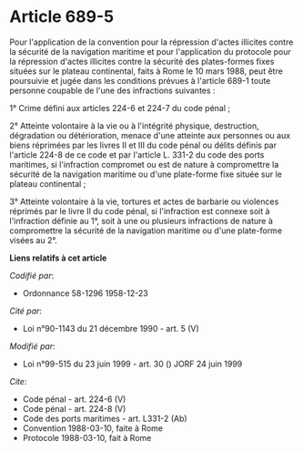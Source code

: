 # Article 689-5

Pour l'application de la convention pour la répression d'actes illicites contre la sécurité de la navigation maritime et pour
l'application du protocole pour la répression d'actes illicites contre la sécurité des plates-formes fixes situées sur le
plateau continental, faits à Rome le 10 mars 1988, peut être poursuivie et jugée dans les conditions prévues à l'article
689-1 toute personne coupable de l'une des infractions suivantes : 

1° Crime défini aux articles 224-6 et 224-7 du code pénal ; 

2° Atteinte volontaire à la vie ou à l'intégrité physique, destruction, dégradation ou détérioration, menace d'une atteinte
aux personnes ou aux biens réprimées par les livres II et III du code pénal ou délits définis par l'article 224-8 de ce code
et par l'article L. 331-2 du code des ports maritimes, si l'infraction compromet ou est de nature à compromettre la sécurité
de la navigation maritime ou d'une plate-forme fixe située sur le plateau continental ; 

3° Atteinte volontaire à la vie, tortures et actes de barbarie ou violences réprimés par le livre II du code pénal, si
l'infraction est connexe soit à l'infraction définie au 1°, soit à une ou plusieurs infractions de nature à compromettre la
sécurité de la navigation maritime ou d'une plate-forme visées au 2°.

**Liens relatifs à cet article**

_Codifié par_:

  - Ordonnance 58-1296 1958-12-23

_Cité par_:

  - Loi n°90-1143 du 21 décembre 1990 - art. 5 (V)

_Modifié par_:

  - Loi n°99-515 du 23 juin 1999 - art. 30 () JORF 24 juin 1999

_Cite_:

  - Code pénal - art. 224-6 (V)
  - Code pénal - art. 224-8 (V)
  - Code des ports maritimes - art. L331-2 (Ab)
  - Convention 1988-03-10, faite à Rome
  - Protocole 1988-03-10, fait à Rome
